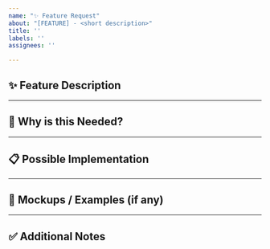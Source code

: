 ```yaml
---
name: "✨ Feature Request"
about: "[FEATURE] - <short description>"
title: ''
labels: ''
assignees: ''

---
```


## ✨ Feature Description
<!-- A clear and concise description of the feature you'd like to see. -->

---

## 🎯 Why is this Needed?
<!-- Explain why this feature would be useful for contributors/users. -->

---

## 📋 Possible Implementation
<!-- Suggest how you think this could be implemented. -->

---

## 📸 Mockups / Examples (if any)
<!-- If you have design mockups, sketches, or examples, please share. -->

---

## ✅ Additional Notes
<!-- Anything else you want to add. -->
